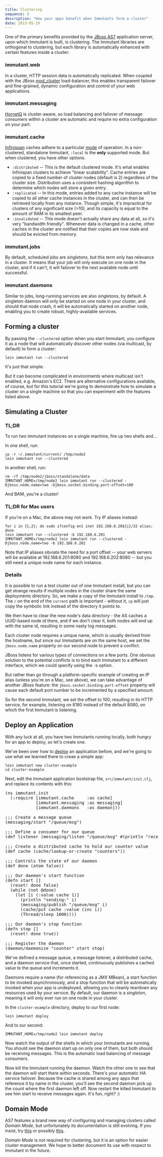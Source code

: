 ```yaml
---
title: Clustering
sequence: 5
description: "How your apps benefit when Immutants form a cluster"
date: 2013-05-29
---
```


One of the primary benefits provided by the [JBoss AS7][as7]
application server, upon which Immutant is built, is clustering. The
Immutant libraries are orthogonal to clustering, but each library is
automatically enhanced with certain features inside a cluster:

### immutant.web

In a cluster, HTTP session data is automatically replicated. When
coupled with the JBoss [mod_cluster] load-balancer, this enables
transparent failover and fine-grained, dynamic configuration and
control of your web applications.

### immutant.messaging

[HornetQ] is cluster-aware, so load balancing and failover of message
consumers within a cluster are automatic and require no extra
configuration on your part.

### immutant.cache

[Infinispan] caches adhere to a particular [mode] of operation. In a
non-clustered, standalone Immutant, `:local` is the **only** supported
mode. But when clustered, you have other options.

* `:distributed` -- This is the default clustered mode. It's what
   enables Infinispan clusters to achieve "linear scalability". Cache
   entries are copied to a fixed number of cluster nodes (default is
   2) regardless of the cluster size. Distribution uses a consistent
   hashing algorithm to determine which nodes will store a given
   entry.
* `:replicated` -- In this mode, entries added to any cache instance
   will be copied to all other cache instances in the cluster, and can
   then be retrieved locally from any instance.  Though simple, it's
   impractical for clusters of any significant size (>10), and its
   capacity is equal to the amount of RAM in its smallest peer.
* `:invalidated` -- This mode doesn't actually share any data at all,
   so it's very "bandwidth friendly". Whenever data is changed in a
   cache, other caches in the cluster are notified that their copies
   are now stale and should be evicted from memory.

### immutant.jobs

By default, scheduled jobs are *singletons*, but this term only has
relevance in a cluster. It means that your job will only execute on
one node in the cluster, and if it can't, it will failover to the next
available node until successful.

### immutant.daemons

Similar to jobs, long-running services are also *singletons*, by
default. A singleton daemon will only be started on one node in your
cluster, and should that node crash, it will be automatically started
on another node, enabling you to create robust, highly-available
services.

## Forming a cluster

By passing the `--clustered` option when you start Immutant, you
configure it as a node that will automatically discover other nodes
(via multicast, by default) to form a cluster:

    lein immutant run --clustered

It's just that simple.

But it can become complicated in environments where multicast isn't
enabled, e.g. Amazon's EC2. There are alternative configurations
available, of course, but for this tutorial we're going to demonstrate
how to simulate a cluster on a single machine so that you can
experiment with the features listed above.

## Simulating a Cluster

### TL;DR

To run two immutant instances on a single machine, fire up two shells and...

In one shell, run:

    cp -r ~/.immutant/current/ /tmp/node2 
    lein immutant run --clustered

In another shell, run:

    rm -rf /tmp/node2/jboss/standalone/data
    IMMUTANT_HOME=/tmp/node2 lein immutant run --clustered -Djboss.node.name=two -Djboss.socket.binding.port-offset=100

And BAM, you're a cluster!

### TL;DR for Mac users

If you're on a Mac, the above may not work. Try IP aliases instead:

    for i in {1,2}; do sudo ifconfig en1 inet 192.168.6.20${i}/32 alias; done
    lein immutant run --clustered -b 192.168.6.201
    IMMUTANT_HOME=/tmp/node2 lein immutant run --clustered -Djboss.node.name=two -b 192.168.6.202

Note that IP aliases obviate the need for a port offset -- your web
servers will be available at 192.168.6.201:8080 and 192.168.6.202:8080
-- but you still need a unique node name for each instance.

### Details

It is possible to run a test cluster out of one Immutant install, but
you can get strange results if multiple nodes in the cluster share the
same deployments directory. So, we make a copy of the Immutant install
to `/tmp`. The `/` on the end of the `current` path is important -
without it, `cp` will just copy the symbolic link instead of the
directory it points to.

We then have to clear the new node's data directory - the AS caches a
UUID-based node id there, and if we don't clear it, both nodes will
end up with the same id, resulting in some nasty log messages.

Each cluster node requires a unique name, which is usually derived
from the hostname, but since our Immutants are on the same host, we
set the `jboss.node.name` property on our second node to prevent a
conflict.

JBoss listens for various types of connections on a few ports. One
obvious solution to the potential conflicts is to bind each Immutant
to a different interface, which we could specify using the `-b`
option. 

But rather than go through a platform-specific example of creating an
IP alias (unless you're on a Mac, see above), we can take advantage of
another JBoss feature: the `jboss.socket.binding.port-offset` property
will cause each default port number to be incremented by a specified
amount.

So for the second Immutant, we set the offset to 100, resulting in its
HTTP service, for example, listening on 8180 instead of the default
8080, on which the first Immutant is listening.

## Deploy an Application 

With any luck at all, you have two Immutants running locally, both
hungry for an app to deploy, so let's create one.

We've been over how to [deploy] an application before, and we're going
to use what we learned there to creae a simple app:

    lein immutant new cluster-example
    cd cluster-example
    
Next, edit the Immutant application bootstrap file,
`src/immutant/init.clj`, and replace its contents with this:

<pre class="syntax clojure">(ns immutant.init
  (:require [immutant.cache     :as cache]
            [immutant.messaging :as messaging]
            [immutant.daemons   :as daemon]))

;;; Create a message queue
(messaging/start "/queue/msg")

;;; Define a consumer for our queue
(def listener (messaging/listen "/queue/msg" #(println "received:" %)))

;;; Create a distributed cache to hold our counter value
(def cache (cache/lookup-or-create "counters"))

;;; Controls the state of our daemon
(def done (atom false))

;;; Our daemon's start function
(defn start []
  (reset! done false)
  (while (not @done)
    (let [i (:value cache 1)]
      (println "sending:" i)
      (messaging/publish "/queue/msg" i)
      (cache/put cache :value (inc i))
      (Thread/sleep 1000))))

;;; Our daemon's stop function
(defn stop []
  (reset! done true))

;;; Register the daemon
(daemon/daemonize "counter" start stop)
</pre>

We've defined a message queue, a message listener, a distributed
cache, and a daemon service that, once started, continuously publishes
a cached value to the queue and increments it.

Daemons require a name (for referencing as a JMX MBean), a start
function to be invoked asynchronously, and a stop function that will
be automatically invoked when your app is undeployed, allowing you to
cleanly teardown any resources used by your service. By default, our
daemon is a *singleton*, meaning it will only ever run on one node in
your cluster.

In the `cluster-example` directory, deploy to our first node:

    lein immutant deploy
    
And to our second:

    IMMUTANT_HOME=/tmp/node2 lein immutant deploy
    
Now watch the output of the shells in which your Immutants are
running. You should see the daemon start up on only one of them, but
both should be receiving messages. This is the automatic load
balancing of message consumers.

Now kill the Immutant running the daemon. Watch the other one to see
that the daemon will start there within seconds. There's your
automatic HA service failover. Because the cache is shared among any
apps that reference it by name in the cluster, you'll see the second
daemon pick up the count where the first daemon left off. Now restart
the killed Immutant to see him start to receive messages again. It's
fun, right? :)

## Domain Mode

AS7 features a brand new way of configuring and managing clusters
called *Domain Mode*, but unfortunately its documentation is still
evolving. If you insist, try [this][intro] or possibly [this][howto].

*Domain Mode* is not required for clustering, but it is an option for
easier cluster management. We hope to better document its use with
respect to Immutant in the future.

[deploy]: ../deploying/
[as7]: http://www.jboss.org/jbossas
[howto]: https://docs.jboss.org/author/display/AS71/AS7+Cluster+Howto
[intro]: http://xebee.xebia.in/2011/11/01/all-about-managed-domain-jboss-as7/
[mod_cluster]: http://www.jboss.org/mod_cluster
[Infinispan]: http://infinispan.org
[HornetQ]: http://hornetq.org
[mode]: https://docs.jboss.org/author/display/ISPN/Clustering+modes

